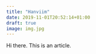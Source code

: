 ```yaml
---
title: "Hanviim"
date: 2019-11-01T20:52:14+01:00
draft: true
image: img.jpg
---
```

Hi there. This is an article.
